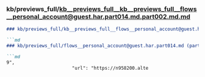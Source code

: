 ### kb/previews_full/kb__previews_full__kb__previews_full__flows__personal_account@guest.har.part014.md.part002.md.md

```md
### kb/previews_full/kb__previews_full__flows__personal_account@guest.har.part014.md.part002.md

```md
### kb/previews_full/flows__personal_account@guest.har.part014.md (part 002)

```md
9",
                        "url": "https://n958200.alte
```

```

```

```
